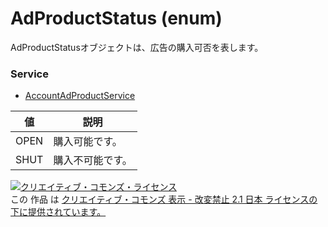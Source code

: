 # AdProductStatus (enum)
AdProductStatusオブジェクトは、広告の購入可否を表します。
### Service
+ [AccountAdProductService](../services/AccountAdProductService.md)

| 値 | 説明 | 
|---|---|
| OPEN| 購入可能です。 |
| SHUT| 購入不可能です。 |
<a rel="license" href="http://creativecommons.org/licenses/by-nd/2.1/jp/"><img alt="クリエイティブ・コモンズ・ライセンス" style="border-width:0" src="https://i.creativecommons.org/l/by-nd/2.1/jp/88x31.png" /></a><br />この 作品 は <a rel="license" href="http://creativecommons.org/licenses/by-nd/2.1/jp/">クリエイティブ・コモンズ 表示 - 改変禁止 2.1 日本 ライセンスの下に提供されています。</a>
